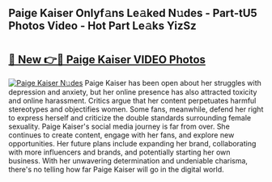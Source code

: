 ## Paige Kaiser Onlyf𝚊ns Le𝚊ked N𝚞des - Part-tU5 Photos Video - Hot Part Le𝚊ks YizSz

# <h2><a href="http://ac25016.deff.icu/?id=Paige+Kaiser">🔗 New 👉🔴 Paige Kaiser VIDEO Photos</a></h2>

[![Paige Kaiser N𝚞des](https://i.imgur.com/rIISA9y.gif)](http://ac25016.deff.icu/?id=Paige+Kaiser)
Paige Kaiser has been open about her struggles with depression and anxiety, but her online presence has also attracted toxicity and online harassment. Critics argue that her content perpetuates harmful stereotypes and objectifies women. Some fans, meanwhile, defend her right to express herself and criticize the double standards surrounding female sexuality. Paige Kaiser's social media journey is far from over. She continues to create content, engage with her fans, and explore new opportunities. Her future plans include expanding her brand, collaborating with more influencers and brands, and potentially starting her own business. With her unwavering determination and undeniable charisma, there's no telling how far Paige Kaiser will go in the digital world.

